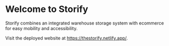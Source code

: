 # Welcome to Storify

Storify combines an integrated warehouse storage system with ecommerce for easy mobility and accessibility.

Visit the deployed website at https://thestorify.netlify.app/.